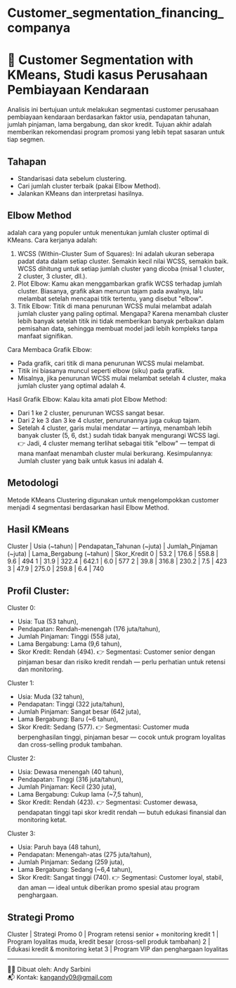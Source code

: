 # Customer_segmentation_financing_companya

# 🚗 Customer Segmentation with KMeans, Studi kasus Perusahaan Pembiayaan Kendaraan
Analisis ini bertujuan untuk melakukan segmentasi customer perusahaan pembiayaan kendaraan berdasarkan faktor usia, pendapatan tahunan, jumlah pinjaman, lama bergabung, dan skor kredit. Tujuan akhir adalah memberikan rekomendasi program promosi yang lebih tepat sasaran untuk tiap segmen.

## Tahapan
- Standarisasi data sebelum clustering.
- Cari jumlah cluster terbaik (pakai Elbow Method).
- Jalankan KMeans dan interpretasi hasilnya.

## Elbow Method 
adalah cara yang populer untuk menentukan jumlah cluster optimal di KMeans. Cara kerjanya adalah:
1. WCSS (Within-Cluster Sum of Squares): Ini adalah ukuran seberapa padat data dalam setiap cluster. Semakin kecil nilai WCSS, semakin baik. WCSS dihitung untuk setiap jumlah cluster yang dicoba (misal 1 cluster, 2 cluster, 3 cluster, dll.).
2. Plot Elbow: Kamu akan menggambarkan grafik WCSS terhadap jumlah cluster. Biasanya, grafik akan menurun tajam pada awalnya, lalu melambat setelah mencapai titik tertentu, yang disebut "elbow".
3. Titik Elbow: Titik di mana penurunan WCSS mulai melambat adalah jumlah cluster yang paling optimal. Mengapa? Karena menambah cluster lebih banyak setelah titik ini tidak memberikan banyak perbaikan dalam pemisahan data, sehingga membuat model jadi lebih kompleks tanpa manfaat signifikan.

Cara Membaca Grafik Elbow:
- Pada grafik, cari titik di mana penurunan WCSS mulai melambat.
- Titik ini biasanya muncul seperti elbow (siku) pada grafik.
- Misalnya, jika penurunan WCSS mulai melambat setelah 4 cluster, maka jumlah cluster yang optimal adalah 4.

Hasil Grafik Elbow:
Kalau kita amati plot Elbow Method:
- Dari 1 ke 2 cluster, penurunan WCSS sangat besar.
- Dari 2 ke 3 dan 3 ke 4 cluster, penurunannya juga cukup tajam.
- Setelah 4 cluster, garis mulai mendatar — artinya, menambah lebih banyak cluster (5, 6, dst.) sudah tidak banyak mengurangi WCSS lagi.
👉 Jadi, 4 cluster memang terlihat sebagai titik "elbow" — tempat di mana manfaat menambah cluster mulai berkurang.
Kesimpulannya: Jumlah cluster yang baik untuk kasus ini adalah 4.
  
## Metodologi
Metode KMeans Clustering digunakan untuk mengelompokkan customer menjadi 4 segmentasi berdasarkan hasil Elbow Method.

## Hasil KMeans
Cluster | Usia (~tahun) | Pendapatan_Tahunan (~juta) | Jumlah_Pinjaman (~juta) | Lama_Bergabung (~tahun) | Skor_Kredit
0 | 53.2 | 176.6 | 558.8 | 9.6 | 494
1 | 31.9 | 322.4 | 642.1 | 6.0 | 577
2 | 39.8 | 316.8 | 230.2 | 7.5 | 423
3 | 47.9 | 275.0 | 259.8 | 6.4 | 740

## Profil Cluster:
Cluster 0:
- Usia: Tua (53 tahun),
- Pendapatan: Rendah-menengah (176 juta/tahun),
- Jumlah Pinjaman: Tinggi (558 juta),
- Lama Bergabung: Lama (9,6 tahun),
- Skor Kredit: Rendah (494).
👉 Segmentasi: Customer senior dengan pinjaman besar dan risiko kredit rendah — perlu perhatian untuk retensi dan monitoring.

Cluster 1:
- Usia: Muda (32 tahun),
- Pendapatan: Tinggi (322 juta/tahun),
- Jumlah Pinjaman: Sangat besar (642 juta),
- Lama Bergabung: Baru (~6 tahun),
- Skor Kredit: Sedang (577).
👉 Segmentasi: Customer muda berpenghasilan tinggi, pinjaman besar — cocok untuk program loyalitas dan cross-selling produk tambahan.

Cluster 2:
- Usia: Dewasa menengah (40 tahun),
- Pendapatan: Tinggi (316 juta/tahun),
- Jumlah Pinjaman: Kecil (230 juta),
- Lama Bergabung: Cukup lama (~7,5 tahun),
- Skor Kredit: Rendah (423).
👉 Segmentasi: Customer dewasa, pendapatan tinggi tapi skor kredit rendah — butuh edukasi finansial dan monitoring ketat.

Cluster 3:
- Usia: Paruh baya (48 tahun),
- Pendapatan: Menengah-atas (275 juta/tahun),
- Jumlah Pinjaman: Sedang (259 juta),
- Lama Bergabung: Sedang (~6,4 tahun),
- Skor Kredit: Sangat tinggi (740).
👉 Segmentasi: Customer loyal, stabil, dan aman — ideal untuk diberikan promo spesial atau program penghargaan.

## Strategi Promo
Cluster | Strategi Promo
0 | Program retensi senior + monitoring kredit
1 | Program loyalitas muda, kredit besar (cross-sell produk tambahan)
2 | Edukasi kredit & monitoring ketat
3 | Program VIP dan penghargaan loyalitas


---

🧑‍💻 Dibuat oleh: Andy Sarbini  
📬 Kontak: kangandy09@gmail.com
